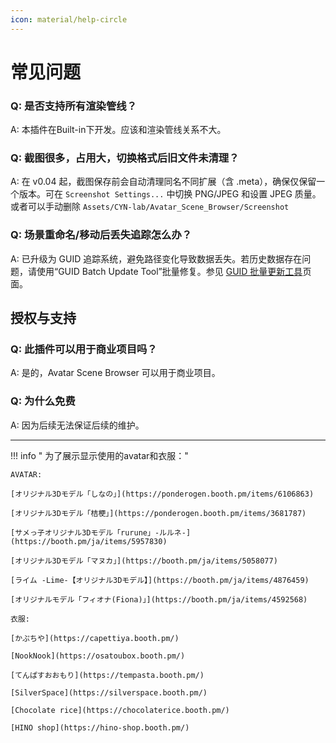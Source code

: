 ```yaml
---
icon: material/help-circle
---
```


# 常见问题

### Q: 是否支持所有渲染管线？

A: 本插件在Built-in下开发。应该和渲染管线关系不大。

### Q: 截图很多，占用大，切换格式后旧文件未清理？

A: 在 v0.04 起，截图保存前会自动清理同名不同扩展（含 .meta），确保仅保留一个版本。可在 `Screenshot Settings...` 中切换 PNG/JPEG 和设置 JPEG 质量。
或者可以手动删除 `Assets/CYN-lab/Avatar_Scene_Browser/Screenshot`

### Q: 场景重命名/移动后丢失追踪怎么办？

A: 已升级为 GUID 追踪系统，避免路径变化导致数据丢失。若历史数据存在问题，请使用“GUID Batch Update Tool”批量修复。参见  [GUID 批量更新工具](./guid-batch-update-tool.md)页面。


## 授权与支持

### Q: 此插件可以用于商业项目吗？

A: 是的，Avatar Scene Browser 可以用于商业项目。

### Q: 为什么免费

A: 因为后续无法保证后续的维护。

------

!!! info " 为了展示显示使用的avatar和衣服："
   

    AVATAR:

    [オリジナル3Dモデル「しなの」](https://ponderogen.booth.pm/items/6106863)

    [オリジナル3Dモデル「桔梗」](https://ponderogen.booth.pm/items/3681787)

    [サメっ子オリジナル3Dモデル「rurune」-ルルネ-](https://booth.pm/ja/items/5957830)

    [オリジナル3Dモデル「マヌカ」](https://booth.pm/ja/items/5058077)

    [ライム -Lime-【オリジナル3Dモデル】](https://booth.pm/ja/items/4876459)

    [オリジナルモデル「フィオナ(Fiona)」](https://booth.pm/ja/items/4592568)

    衣服:

    [かぷちや](https://capettiya.booth.pm/)

    [NookNook](https://osatoubox.booth.pm/)

    [てんぱすおおもり](https://tempasta.booth.pm/)

    [SilverSpace](https://silverspace.booth.pm/)

    [Chocolate rice](https://chocolaterice.booth.pm/)

    [HINO shop](https://hino-shop.booth.pm/)